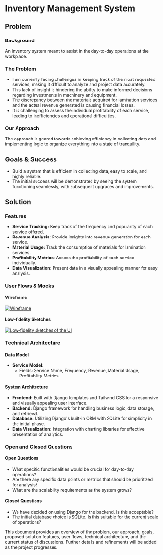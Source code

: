 # Inventory Management System

## Problem

### Background

An inventory system meant to assist in the day-to-day operations at the workplace.

### The Problem

- I am currently facing challenges in keeping track of the most requested services, making it difficult to analyze and project data accurately.
- This lack of insight is hindering the ability to make informed decisions regarding investments in machinery and equipment.
- The discrepancy between the materials acquired for lamination services and the actual revenue generated is causing financial losses.
- It is challenging to assess the individual profitability of each service, leading to inefficiencies and operational difficulties.

### Our Approach

The approach is geared towards achieving efficiency in collecting data and implementing logic to organize everything into a state of tranquility.

## Goals & Success

- Build a system that is efficient in collecting data, easy to scale, and highly reliable.
- The initial success will be demonstrated by seeing the system functioning seamlessly, with subsequent upgrades and improvements.

## Solution

### Features

- **Service Tracking:** Keep track of the frequency and popularity of each service offered.
- **Revenue Analysis:** Provide insights into revenue generation for each service.
- **Material Usage:** Track the consumption of materials for lamination services.
- **Profitability Metrics:** Assess the profitability of each service individually.
- **Data Visualization:** Present data in a visually appealing manner for easy analysis.

### User Flows & Mocks

#### Wireframe
[![Wireframe](https://app.eraser.io/workspace/Uztjrd48szYHi6uvqNkc/preview?elements=BzskM2Zy_P-gQNUWJcqHSQ&type=embed)](https://app.eraser.io/workspace/Uztjrd48szYHi6uvqNkc?elements=BzskM2Zy_P-gQNUWJcqHSQ)

#### Low-fidelity Sketches
[![Low-fidelity sketches of the UI](https://app.eraser.io/workspace/Uztjrd48szYHi6uvqNkc/preview?elements=dJ6VcVi6XDxvIJUxwipzEA&type=embed)](https://app.eraser.io/workspace/Uztjrd48szYHi6uvqNkc?elements=dJ6VcVi6XDxvIJUxwipzEA)

### Technical Architecture

#### Data Model

- **Service Model:** 
  - Fields: Service Name, Frequency, Revenue, Material Usage, Profitability Metrics.

#### System Architecture

- **Frontend:** Built with Django templates and Tailwind CSS for a responsive and visually appealing user interface.
- **Backend:** Django framework for handling business logic, data storage, and retrieval.
- **Database:** Utilizing Django's built-in ORM with SQLite for simplicity in the initial phase.
- **Data Visualization:** Integration with charting libraries for effective presentation of analytics.

### Open and Closed Questions

#### Open Questions

- What specific functionalities would be crucial for day-to-day operations?
- Are there any specific data points or metrics that should be prioritized for analysis?
- What are the scalability requirements as the system grows?

#### Closed Questions

- We have decided on using Django for the backend. Is this acceptable?
- The initial database choice is SQLite. Is this suitable for the current scale of operations?

This document provides an overview of the problem, our approach, goals, proposed solution features, user flows, technical architecture, and the current status of discussions. Further details and refinements will be added as the project progresses.